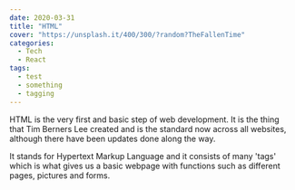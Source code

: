 ```yaml
---
date: 2020-03-31
title: "HTML"
cover: "https://unsplash.it/400/300/?random?TheFallenTime"
categories:
  - Tech
  - React
tags:
  - test
  - something
  - tagging
---
```


HTML is the very first and basic step of web development. It is the thing that Tim Berners Lee created and is the standard now across all websites, although there have been updates done along the way. 

It stands for Hypertext Markup Language and it consists of many 'tags' which is what gives us a basic webpage with functions such as different pages, pictures and forms. 

